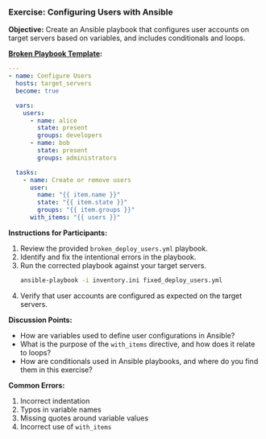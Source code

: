 ### Exercise: Configuring Users with Ansible

**Objective:**
Create an Ansible playbook that configures user accounts on target servers based on variables, and includes conditionals and loops.

**[Broken Playbook Template](../Docker/ansible-playbooks/broken_deploy_users.yml):**
```yaml
---
- name: Configure Users
  hosts: target_servers
  become: true

  vars:
    users:
      - name: alice
        state: present
        groups: developers
      - name: bob
        state: present
        groups: administrators

  tasks:
    - name: Create or remove users
      user:
        name: "{{ item.name }}"
        state: "{{ item.state }}"
        groups: "{{ item.groups }}"
      with_items: "{{ users }}"
```

**Instructions for Participants:**
1. Review the provided `broken_deploy_users.yml` playbook.
2. Identify and fix the intentional errors in the playbook.
3. Run the corrected playbook against your target servers.
   ```bash
   ansible-playbook -i inventory.ini fixed_deploy_users.yml
   ```
4. Verify that user accounts are configured as expected on the target servers.

**Discussion Points:**
- How are variables used to define user configurations in Ansible?
- What is the purpose of the `with_items` directive, and how does it relate to loops?
- How are conditionals used in Ansible playbooks, and where do you find them in this exercise?

**Common Errors:**
1. Incorrect indentation
2. Typos in variable names
3. Missing quotes around variable values
4. Incorrect use of `with_items`